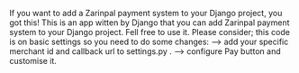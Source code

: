 If you want to add a Zarinpal payment system to your Django project, you got this!
This is an app witten by Django that you can add Zarinpal payment system to your Django project.
Fell free to use it.
Please consider; this code is on basic settings so you need to do some changes:
--> add your specific merchant id and callback url to settings.py .
--> configure Pay button and customise it.
